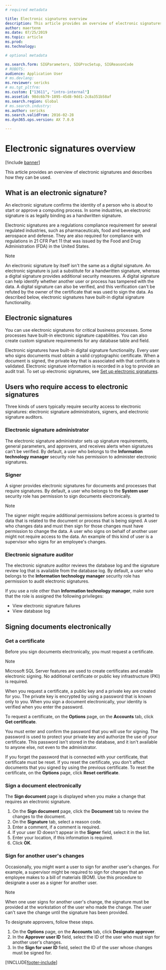 ```yaml
---
# required metadata

title: Electronic signatures overview
description: This article provides an overview of electronic signatures and describes how they can be used.
author: maertenm
ms.date: 07/25/2019
ms.topic: article
ms.prod: 
ms.technology: 

# optional metadata

ms.search.form: SIGParameters, SIGProcSetup, SIGReasonCode
# ROBOTS: 
audience: Application User
# ms.devlang: 
ms.reviewer: sericks
# ms.tgt_pltfrm: 
ms.custom: ["13611", "intro-internal"]
ms.assetid: 98dc6b79-1895-45d8-9dd1-2c8a351b58af
ms.search.region: Global
# ms.search.industry: 
ms.author: sericks
ms.search.validFrom: 2016-02-28
ms.dyn365.ops.version: AX 7.0.0

---
```


# Electronic signatures overview

[!include [banner](../includes/banner.md)]

This article provides an overview of electronic signatures and describes how they can be used.

## What is an electronic signature?

An electronic signature confirms the identity of a person who is about to start or approve a computing process. In some industries, an electronic signature is as legally binding as a handwritten signature.

Electronic signatures are a regulations compliance requirement for several regulated industries, such as pharmaceuticals, food and beverage, and aerospace and defense. They are also required for compliance with regulations in 21 CFR Part 11 that was issued by the Food and Drug Administration (FDA) in the United States.

> [!NOTE]
> An electronic signature by itself isn't the same as a digital signature. An electronic signature is just a substitute for a handwritten signature, whereas a digital signature provides additional security measures. A digital signature can help identify whether another user or process has tampered with the data. A digital signature can also be verified, and this verification can't be refuted by the owner of the certificate that was used to sign the data. As described below, electronic signatures have built-in digital signature functionality.

## Electronic signatures

You can use electronic signatures for critical business processes. Some processes have built-in electronic signature capabilities. You can also create custom signature requirements for any database table and field.

Electronic signatures have built-in digital signature functionality. Every user who signs documents must obtain a valid cryptographic certificate. When a document is signed, the private key that is associated with that certificate is validated. Electronic signature information is recorded in a log to provide an audit trail. To set up electronic signatures, see [Set up electronic signatures](tasks/set-up-electronic-signatures.md).

## Users who require access to electronic signatures

Three kinds of users typically require security access to electronic signatures: electronic signature administrators, signers, and electronic signature auditors.

### Electronic signature administrator

The electronic signature administrator sets up signature requirements, general parameters, and approvers, and receives alerts when signatures can't be verified. By default, a user who belongs to the **Information technology manager** security role has permission to administer electronic signatures.

### Signer

A signer provides electronic signatures for documents and processes that require signatures. By default, a user who belongs to the **System user** security role has permission to sign documents electronically.

> [!NOTE]
> The signer might require additional permissions before access is granted to data that is related to the document or process that is being signed. A user who changes data and must then sign for those changes must have permission to change the data. A user who signs on behalf of another user might not require access to the data. An example of this kind of user is a supervisor who signs for an employee's changes.

### Electronic signature auditor

The electronic signature auditor reviews the database log and the signature review log that is available from the database log. By default, a user who belongs to the **Information technology manager** security role has permission to audit electronic signatures.

If you use a role other than **Information technology manager**, make sure that the role is assigned the following privileges:

- View electronic signature failures
- View database log

## Signing documents electronically

### Get a certificate

Before you sign documents electronically, you must request a certificate.

> [!NOTE]
> Microsoft SQL Server features are used to create certificates and enable electronic signing. No additional certificate or public key infrastructure (PKI) is required.

When you request a certificate, a public key and a private key are created for you. The private key is encrypted by using a password that is known only to you. When you sign a document electronically, your identity is verified when you enter the password.

To request a certificate, on the **Options** page, on the **Accounts** tab, click **Get certificate**.

You must enter and confirm the password that you will use for signing. The password is used to protect your private key and authorize the use of your certificate. This password isn't stored in the database, and it isn't available to anyone else, not even to the administrator.

If you forget the password that is connected with your certificate, that certificate must be reset. If you reset the certificate, you don't affect documents that you signed by using the previous certificate. To reset the certificate, on the **Options** page, click **Reset certificate**.

### Sign a document electronically

The **Sign document** page is displayed when you make a change that requires an electronic signature.

1. On the **Sign document** page, click the **Document** tab to review the changes to the document.
2. On the **Signature** tab, select a reason code.
3. Enter a comment, if a comment is required.
4. If your user ID doesn't appear in the **Signer** field, select it in the list.
5. Enter your location, if this information is required.
6. Click **OK**.

### Sign for another user's changes

Occasionally, you might want a user to sign for another user's changes. For example, a supervisor might be required to sign for changes that an employee makes to a bill of materials (BOM). Use this procedure to designate a user as a signer for another user.

> [!NOTE]
> When one user signs for another user's change, the signature must be provided at the workstation of the user who made the change. The user can't save the change until the signature has been provided.

To designate approvers, follow these steps.

1. On the **Options** page, on the **Accounts** tab, click **Designate approver**.
2. In the **Approver user ID** field, select the ID of the user who must sign for another user's changes.
3. In the **Sign for user ID** field, select the ID of the user whose changes must be signed for.


[!INCLUDE[footer-include](../../../includes/footer-banner.md)]